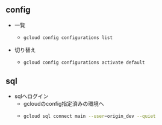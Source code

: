 ## config

- 一覧
    - ```sh
      gcloud config configurations list
      ```
- 切り替え
    - ```sh
      gcloud config configurations activate default
      ```


## sql

- sqlへログイン
    - gcloudのconfig指定済みの環境へ
    - ```sh
      gcloud sql connect main --user=origin_dev --quiet
      ```
